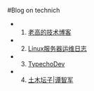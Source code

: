 #Blog on technich
* 1. [老高的技术博客](http://www.phpgao.com/)
* 2. [Linux服务器运维日志](https://www.centos.bz/)
* 3. [TypechoDev](http://www.typechodev.com/)
* 4. [土木坛子|谭智军](https://tumutanzi.com/)
